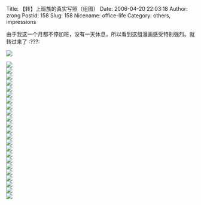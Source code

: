Title: 【转】上班族的真实写照（组图）
Date: 2006-04-20 22:03:18
Author: zrong
Postid: 158
Slug: 158
Nicename: office-life
Category: others, impressions

由于我这一个月都不停加班，没有一天休息，所以看到这组漫画感受特别强烈。就转过来了
:???:

![](/wp-content/uploads/2006/04/sbz01.jpg)  
<!--more-->  
![](/wp-content/uploads/2006/04/sbz02.jpg)  
![](/wp-content/uploads/2006/04/sbz03.jpg)  
![](/wp-content/uploads/2006/04/sbz04.jpg)  
![](/wp-content/uploads/2006/04/sbz05.jpg)  
![](/wp-content/uploads/2006/04/sbz06.jpg)  
![](/wp-content/uploads/2006/04/sbz07.jpg)  
![](/wp-content/uploads/2006/04/sbz08.jpg)  
![](/wp-content/uploads/2006/04/sbz09.jpg)  
![](/wp-content/uploads/2006/04/sbz10.jpg)  
![](/wp-content/uploads/2006/04/sbz11.jpg)  
![](/wp-content/uploads/2006/04/sbz12.jpg)  
![](/wp-content/uploads/2006/04/sbz13.jpg)  
![](/wp-content/uploads/2006/04/sbz14.jpg)  
![](/wp-content/uploads/2006/04/sbz15.jpg)  
![](/wp-content/uploads/2006/04/sbz16.jpg)  
![](/wp-content/uploads/2006/04/sbz17.jpg)  
![](/wp-content/uploads/2006/04/sbz18.jpg)  
![](/wp-content/uploads/2006/04/sbz19.jpg)  
![](/wp-content/uploads/2006/04/sbz20.jpg)  
![](/wp-content/uploads/2006/04/sbz21.jpg)  
![](/wp-content/uploads/2006/04/sbz22.jpg)  
![](/wp-content/uploads/2006/04/sbz23.jpg)  
![](/wp-content/uploads/2006/04/sbz24.jpg)

